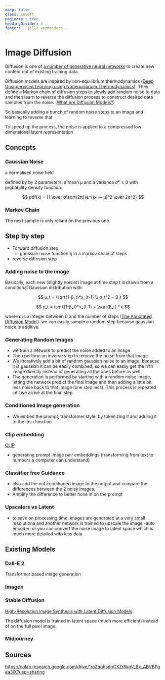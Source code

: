```yaml
---
marp: false
class: invert
paginate : true
headingDivider: 4
footer: - jelle vermandere - 
---
```




# Image Diffusion

Diffusion is one of [a number of generative neural networks](./Generative-models.md) to create new content out of existing training data.

Diffusion models are inspired by non-equilibrium thermodynamics ([Deep Unsupervised Learning using Nonequilibrium Thermodynamics]). They define a Markov chain of diffusion steps to slowly add random noise to data and then learn to reverse the diffusion process to construct desired data samples from the noise. ([What are Diffusion Models?]) 

So basically adding a bunch of random noise steps to an image and learning to reverse that 

To speed up the process, the noise is applied to a compressed low dimensional latent representation

## Concepts

### Gaussian Noise

a normalised noise field 

defined by  by 2 parameters: a mean $μ$ and a variance $σ² ≥ 0$ with probability density function: 

$$ pdf(x) = {1 \over σ\sqrt{2π}}e^{(x — μ)^2 \over 2σ^2} $$

### Markov Chain

The next sample is only reliant on the previous one. 

## Step by step


- Forward diffusion step
  - gaussian noise function $q$ in a markov chain of steps
- reverse diffusion step

### Adding noise to the image

Basically, each new (slightly noisier) image at time step $t$ is drawn from a conditional Gaussian distribution with:

$$ 
μ_t = \sqrt{1-β_t}*x_{t-1}
\\
σ_t^2 = β_t
$$

$$ x_t = \sqrt{1-β_t}*x_{t-1} + \sqrt{β_t} * ϵ $$

where $ϵ$ is a integer between 0 and the number of steps ([The Annotated Diffusion Model]).
we can easily sample a random step because gaussian noice is additive. 


### Generating Random Images

- we train a network to predict the noise added to an image
- Then perform an inverse step to remove the noise from that image
- We itteratively add a bit of random gaussian noise to an image, because it is gaussian it can be easily combined, so we can easily get the n'th image directly instead of generating all the ones before as well.
- The generation is performed by starting with a random noise image, letting the network predict the final image and then adding a little bit less noise back to that image (one step less). This process is repeated intil we arrive at the final step.

### Conditioned Image generation

- We embed the prompt, transformer style, by tokenizing it and adding it to the loss function

### Clip embedding

[CLIP](https://github.com/openai/CLIP)

- generating prompt image pair embeddings (transforming from text to numbers a computer can understand)


### Classifier free Guidance

- also add the not conditioned image to the output and compare the differences between the 2 noisy images. 
- Amplify the difference to better hone in on the prompt

### Upscalers vs Latent

- to save on processing time, images are generated at a very small resolutiona and another network is trained to upscale the image
-auto encoder:  or you can convert the noise image to latent space which is much more detailed with less data


## Existing Models

### Dall-E 2

Transformer based image generation

### Imagen

### Stable Diffusion

[High-Resolution Image Synthesis with Latent Diffusion Models]

The diffusion model is trained in latent space (much more efficient) instead of on the full pixel image.

### Midjourney 




## Sources

[What are Diffusion Models?]: https://lilianweng.github.io/posts/2021-07-11-diffusion-models/
[The Annotated Diffusion Model]: https://huggingface.co/blog/annotated-diffusion

[High-Resolution Image Synthesis with Latent Diffusion Models]: https://doi.org/10.48550/arXiv.2112.10752
[Deep Unsupervised Learning using Nonequilibrium Thermodynamics]: https://doi.org/10.48550/arXiv.1503.03585

https://colab.research.google.com/drive/1roZqqhsdpCXZr8kgV_Bx_ABVBPgea3lX?usp=sharing


